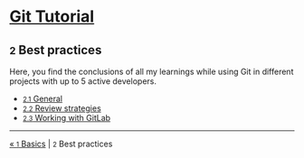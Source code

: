 # [Git Tutorial](../README.md)

## <small>2</small> Best practices

Here, you find the conclusions of all my learnings while using Git in different projects with up to 5 active developers.

* [<small>2.1</small> General](1-general.md)
* [<small>2.2</small> Review strategies](2-review-strategies.md)
* [<small>2.3</small> Working with GitLab](3-gitlab.md)

---
[« <small>1</small> Basics](../1-basics.md) | <small>2</small> Best practices
